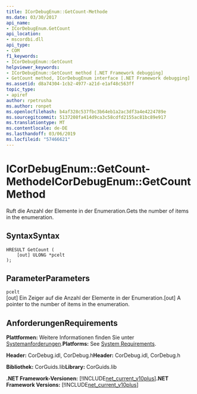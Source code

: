 ```yaml
---
title: ICorDebugEnum::GetCount-Methode
ms.date: 03/30/2017
api_name:
- ICorDebugEnum.GetCount
api_location:
- mscordbi.dll
api_type:
- COM
f1_keywords:
- ICorDebugEnum::GetCount
helpviewer_keywords:
- ICorDebugEnum::GetCount method [.NET Framework debugging]
- GetCount method, ICorDebugEnum interface [.NET Framework debugging]
ms.assetid: d8a74304-1cb2-4977-a21d-e1af48c563ff
topic_type:
- apiref
author: rpetrusha
ms.author: ronpet
ms.openlocfilehash: b4af328c537fbc3b64eb1a2ac3df3a4e4224789e
ms.sourcegitcommit: 5137208fa414d9ca3c58cdfd2155ac81bc89e917
ms.translationtype: MT
ms.contentlocale: de-DE
ms.lasthandoff: 03/06/2019
ms.locfileid: "57466621"
---
```

# <a name="icordebugenumgetcount-method"></a><span data-ttu-id="f8a5f-102">ICorDebugEnum::GetCount-Methode</span><span class="sxs-lookup"><span data-stu-id="f8a5f-102">ICorDebugEnum::GetCount Method</span></span>
<span data-ttu-id="f8a5f-103">Ruft die Anzahl der Elemente in der Enumeration.</span><span class="sxs-lookup"><span data-stu-id="f8a5f-103">Gets the number of items in the enumeration.</span></span>  
  
## <a name="syntax"></a><span data-ttu-id="f8a5f-104">Syntax</span><span class="sxs-lookup"><span data-stu-id="f8a5f-104">Syntax</span></span>  
  
```  
HRESULT GetCount (  
    [out] ULONG *pcelt  
);  
```  
  
## <a name="parameters"></a><span data-ttu-id="f8a5f-105">Parameter</span><span class="sxs-lookup"><span data-stu-id="f8a5f-105">Parameters</span></span>  
 `pcelt`  
 <span data-ttu-id="f8a5f-106">[out] Ein Zeiger auf die Anzahl der Elemente in der Enumeration.</span><span class="sxs-lookup"><span data-stu-id="f8a5f-106">[out] A pointer to the number of items in the enumeration.</span></span>  
  
## <a name="requirements"></a><span data-ttu-id="f8a5f-107">Anforderungen</span><span class="sxs-lookup"><span data-stu-id="f8a5f-107">Requirements</span></span>  
 <span data-ttu-id="f8a5f-108">**Plattformen:** Weitere Informationen finden Sie unter [Systemanforderungen](../../../../docs/framework/get-started/system-requirements.md).</span><span class="sxs-lookup"><span data-stu-id="f8a5f-108">**Platforms:** See [System Requirements](../../../../docs/framework/get-started/system-requirements.md).</span></span>  
  
 <span data-ttu-id="f8a5f-109">**Header:** CorDebug.idl, CorDebug.h</span><span class="sxs-lookup"><span data-stu-id="f8a5f-109">**Header:** CorDebug.idl, CorDebug.h</span></span>  
  
 <span data-ttu-id="f8a5f-110">**Bibliothek:** CorGuids.lib</span><span class="sxs-lookup"><span data-stu-id="f8a5f-110">**Library:** CorGuids.lib</span></span>  
  
 <span data-ttu-id="f8a5f-111">**.NET Framework-Versionen:** [!INCLUDE[net_current_v10plus](../../../../includes/net-current-v10plus-md.md)]</span><span class="sxs-lookup"><span data-stu-id="f8a5f-111">**.NET Framework Versions:** [!INCLUDE[net_current_v10plus](../../../../includes/net-current-v10plus-md.md)]</span></span>
